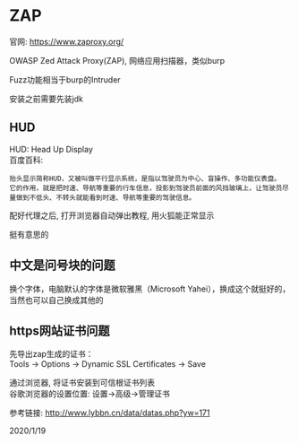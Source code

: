 # ZAP

官网: https://www.zaproxy.org/  

OWASP Zed Attack Proxy(ZAP), 网络应用扫描器，类似burp  

Fuzz功能相当于burp的Intruder  

安装之前需要先装jdk  


## HUD
HUD: Head Up Display  
百度百科:  
```
抬头显示简称HUD，又被叫做平行显示系统，是指以驾驶员为中心、盲操作、多功能仪表盘。
它的作用，就是把时速、导航等重要的行车信息，投影到驾驶员前面的风挡玻璃上，让驾驶员尽量做到不低头、不转头就能看到时速、导航等重要的驾驶信息。
```

配好代理之后, 打开浏览器自动弹出教程, 用火狐能正常显示  

挺有意思的  


## 中文是问号块的问题  
换个字体，电脑默认的字体是微软雅黑（Microsoft Yahei），换成这个就挺好的，当然也可以自己换成其他的  


## https网站证书问题
先导出zap生成的证书：  
Tools -> Options -> Dynamic SSL Certificates -> Save  

通过浏览器, 将证书安装到可信根证书列表  
谷歌浏览器的设置位置: 设置->高级->管理证书  

参考链接: http://www.lybbn.cn/data/datas.php?yw=171  


2020/1/19  
